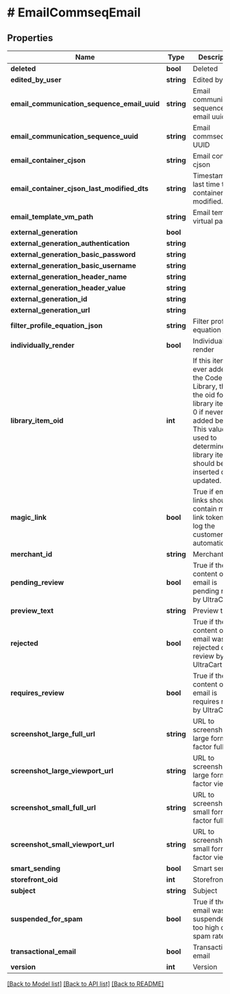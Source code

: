 # # EmailCommseqEmail

## Properties

Name | Type | Description | Notes
------------ | ------------- | ------------- | -------------
**deleted** | **bool** | Deleted | [optional]
**edited_by_user** | **string** | Edited by user | [optional]
**email_communication_sequence_email_uuid** | **string** | Email communication sequence email uuid | [optional]
**email_communication_sequence_uuid** | **string** | Email commseq UUID | [optional]
**email_container_cjson** | **string** | Email container cjson | [optional]
**email_container_cjson_last_modified_dts** | **string** | Timestamp the last time the container was modified. | [optional]
**email_template_vm_path** | **string** | Email template virtual path | [optional]
**external_generation** | **bool** |  | [optional]
**external_generation_authentication** | **string** |  | [optional]
**external_generation_basic_password** | **string** |  | [optional]
**external_generation_basic_username** | **string** |  | [optional]
**external_generation_header_name** | **string** |  | [optional]
**external_generation_header_value** | **string** |  | [optional]
**external_generation_id** | **string** |  | [optional]
**external_generation_url** | **string** |  | [optional]
**filter_profile_equation_json** | **string** | Filter profile equation json | [optional]
**individually_render** | **bool** | Individually render | [optional]
**library_item_oid** | **int** | If this item was ever added to the Code Library, this is the oid for that library item, or 0 if never added before.  This value is used to determine if a library item should be inserted or updated. | [optional]
**magic_link** | **bool** | True if email links should contain magic link tokens to log the customer in automatically | [optional]
**merchant_id** | **string** | Merchant ID | [optional]
**pending_review** | **bool** | True if the content of this email is pending review by UltraCart | [optional]
**preview_text** | **string** | Preview text | [optional]
**rejected** | **bool** | True if the content of this email was rejected during review by UltraCart | [optional]
**requires_review** | **bool** | True if the content of this email is requires review by UltraCart | [optional]
**screenshot_large_full_url** | **string** | URL to screenshot in large form factor full page | [optional]
**screenshot_large_viewport_url** | **string** | URL to screenshot in large form factor viewport | [optional]
**screenshot_small_full_url** | **string** | URL to screenshot in small form factor full page | [optional]
**screenshot_small_viewport_url** | **string** | URL to screenshot in small form factor viewport | [optional]
**smart_sending** | **bool** | Smart sending | [optional]
**storefront_oid** | **int** | Storefront oid | [optional]
**subject** | **string** | Subject | [optional]
**suspended_for_spam** | **bool** | True if the email was suspended for too high of a spam rate. | [optional]
**transactional_email** | **bool** | Transactional email | [optional]
**version** | **int** | Version | [optional]

[[Back to Model list]](../../README.md#models) [[Back to API list]](../../README.md#endpoints) [[Back to README]](../../README.md)

